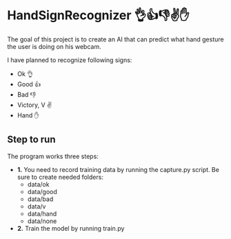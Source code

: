# HandSignRecognizer 👌👍👎✌️✋

The goal of this project is to create an AI that can predict what hand gesture the user is doing on his webcam.

I have planned to recognize following signs:
- Ok 👌
- Good 👍
- Bad 👎
- Victory, V ✌️
- Hand ✋

## Step to run

The program works three steps:

- **1.** You need to record training data by running the capture.py script. Be sure to create needed folders:
  - data/ok
  - data/good
  - data/bad
  - data/v
  - data/hand
  - data/none
- **2.** Train the model by running train.py

